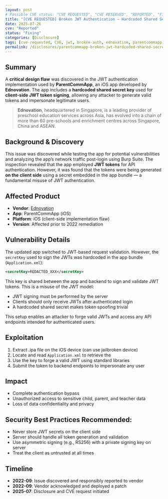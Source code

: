 ```yaml
---
layout: post
# Possible CVE status: "CVE REQUESTED", "CVE RESERVED", "REPORTED", "FIXED", "FIXED – NO CVE", "NO RESPONSE", "UNPATCHED", "CVE-YYYY-NNNNN"
title: "[CVE REQUESTED] Broken JWT Authentication – Hardcoded Shared Secret in ParentCommApp (iOS))"
date: 2025-07-26
cve: "Reported"
status: "Fixing"
categories: [Disclosure]
tags: [cve-requested, CVE, jwt, broken-auth, ednovation, parentcommapp, vulnerability, ios, api]
permalink: /disclosures/parentcommapp-broken-jwt-hardcoded-shared-secret/
---
```


## Summary

A **critical design flaw** was discovered in the JWT authentication implementation used by **ParentCommApp**, an iOS app developed by **Ednovation**. The app includes a **hardcoded shared secret key** used for **client-side JWT token signing**, allowing any attacker to generate valid tokens and impersonate legitimate users.

> **Ednovation**, headquartered in Singapore, is a leading provider of preschool education services across Asia, has evolved into a chain of more than 60 pre-schools and enrichment centres across Singapore, China and ASEAN.

## Background & Discovery

This issue was discovered while testing the app for potential vulnerabilities and analyzing the app’s network traffic post-login using Burp Suite. The inspection revealed that the app employed **JWT tokens** for API authentication. However, it was found that the tokens were being generated **on the client side** using a secret embedded in the app bundle — a fundamental misuse of JWT authentication.

## Affected Product

- **Vendor**: [Ednovation](https://ednovation.com)
- **App**: ParentCommApp (iOS)
- **Platform**: iOS (client-side implementation flaw)
- **Version**: Affected prior to 2022 remediation

## Vulnerability Details

The updated app switched to JWT-based request validation. However, the `secretKey` used to sign the JWTs was hardcoded in the app bundle (`Application.xml`):

```xml
<secretKey>REDACTED_XXX</secretKey>
```

This key is shared between the app and backend to sign and validate JWT tokens. This is a misuse of the JWT model:
- JWT signing must be performed by the server
- Clients should only receive JWTs after authenticated login
- A hardcoded shared secret makes token spoofing trivial

This setup enables an attacker to forge valid JWTs and access any API endpoints intended for authenticated users.

## Exploitation

1. Extract .ipa file on the iOS device (can use jailbroken device)
2. Locate and read `Application.xml` to retrieve the <secretKey>
3. Use the key to forge a valid JWT using standard libraries
4. Submit the token to backend endpoints to impersonate any user

## Impact

- Complete authentication bypass
- Unauthorized access to sensitive child, parent, and teacher data
- Loss of data confidentiality and privacy

## **Security Best Practices Recommended**:

- Never store JWT secrets on the client side
- Server should handle all token generation and validation
- Use asymmetric signing (e.g., RS256) with a private signing key on server
- Treat the client as untrusted at all times

## Timeline

- **2022-09**: Issue discovered and responsibly reported to vendor  
- **2022-09**: Vendor acknowledged and deployed a patch  
- **2025-07**: Disclosure and CVE request initiated  
